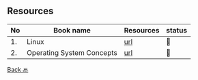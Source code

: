 ## Resources


|No|Book name|Resources|status|
|--|---------|---------|------|
|1.| Linux| [url](https://github.com/Urunov/Interview-Preparation-WAY/tree/master/Books/OperationSystem/Linux)|📘|
|2.|Operating System Concepts| [url](https://github.com/Urunov/Interview-Preparation-WAY/tree/master/Books/OperationSystem/OperatingSystemConcepts)|📘|


[Back 🔙](https://github.com/Urunov/Interview-Preparation-WAY)